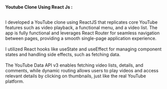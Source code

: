 <br>
<br>
<b>Youtube Clone Using React Js :</b>
<br>
<br>
<p>I developed a YouTube clone using ReactJS that replicates core YouTube features such as video playback, a functional menu, and a video list. The app is fully functional and leverages React Router for seamless navigation between pages, providing a smooth single-page application experience.
<br>
<br>
I utilized React hooks like useState and useEffect for managing component states and handling side effects, such as fetching data.
<br>
<br>
The YouTube Data API v3 enables fetching video lists, details, and comments, while dynamic routing allows users to play videos and access relevant details by clicking on thumbnails, just like the real YouTube platform.
</p>

